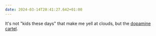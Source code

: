 ```yaml
---
date: 2024-03-14T20:41:27.642+01:00
---
```

It's not "kids these days" that make me yell at clouds, but the [dopamine cartel](https://www.honest-broker.com/p/the-state-of-the-culture-2024).

